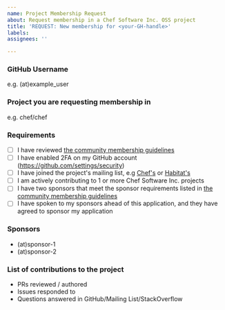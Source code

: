 ```yaml
---
name: Project Membership Request
about: Request membership in a Chef Software Inc. OSS project
title: 'REQUEST: New membership for <your-GH-handle>'
labels: 
assignees: ''

---
```


### GitHub Username
e.g. (at)example_user

### Project you are requesting membership in
e.g. chef/chef

### Requirements
- [ ] I have reviewed [the community membership guidelines](https://github.com/chef/chef-oss-practices/project-membership.md)
- [ ] I have enabled 2FA on my GitHub account (https://github.com/settings/security)
- [ ] I have joined the project's mailing list, e.g [Chef's](https://discourse.chef.io) or [Habitat's](https://forums.habitat.sh/)
- [ ] I am actively contributing to 1 or more Chef Software Inc. projects
- [ ] I have two sponsors that meet the sponsor requirements listed in [the community membership guidelines](https://github.com/chef/chef-oss-practices/project-membership.md)
- [ ] I have spoken to my sponsors ahead of this application, and they have agreed to sponsor my application

### Sponsors
- (at)sponsor-1
- (at)sponsor-2

### List of contributions to the project
- PRs reviewed / authored
- Issues responded to
- Questions answered in GitHub/Mailing List/StackOverflow 
